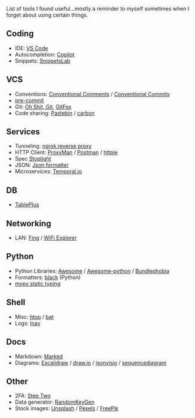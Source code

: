 
List of tools I found useful...mostly a reminder to myself sometimes when I forget about using certain things.

## Coding

* IDE: [VS Code](https://code.visualstudio.com/)
* Autocompletion: [Copilot]()
* Snippets: [SnippetsLab](https://setapp.com/apps/snippetslab)

## VCS

* Conventions:  [Conventional Comments](https://conventionalcomments.org/) / [Conventional Commits](https://www.conventionalcommits.org/en/v1.0.0/)
* [pre-commit](https://pre-commit.com/)
* Git: [Oh Shit, Git](https://ohshitgit.com/), [GitFox](https://setapp.com/apps/gitfox)
* Code sharing: [Pastebin](https://pastebin.com/) / [carbon](https://carbon.now.sh/)

## Services

* Tunneling: [ngrok reverse proxy](https://ngrok.com/)
* HTTP Client: [ProxyMan](https://setapp.com/apps/proxyman) / [Postman](https://www.postman.com/) / [httpie](https://httpie.io/)
* Spec [Stoplight](https://stoplight.io/studio)
* JSON: [Json formatter](https://jsonformatter.curiousconcept.com/)
* Microservices: [Temporal.io](https://temporal.io/)

## DB

* [TablePlus](https://setapp.com/apps/tableplus)

## Networking

* LAN: [Fing](https://www.fing.com/) / [WiFi Explorer](https://setapp.com/apps/wifi-explorer)

## Python

* Python Libraries: [Awesome](https://github.com/sindresorhus/awesome) / [Awesome-python](https://github.com/vinta/awesome-python#readme) / [Bundlephobia](https://bundlephobia.com/)
* Formatters: [black](https://black.readthedocs.io/en/stable/index.html) (Python)
* [mypy static typing](http://mypy-lang.org/)

## Shell

* Misc: [htop](https://htop.dev/) / [bat](https://github.com/sharkdp/bat)
* Logs: [lnav](https://lnav.org/)

## Docs

* Markdown: [Marked](https://setapp.com/apps/marked)
* Diagrams: [Excalidraw](https://excalidraw.com/) / [draw.io](https://draw.io/) / [jsonvisio](https://jsoncrack.com/) / [sequencediagram](https://sequencediagram.org/)

## Other

* 2FA: [Step Two](https://steptwo.app/)
* Data generator: [RandomKeyGen](https://randomkeygen.com/)
* Stock images: [Unsplash](https://unsplash.com/) / [Pexels](https://www.pexels.com/) / [FreePik](https://www.freepik.com/)
